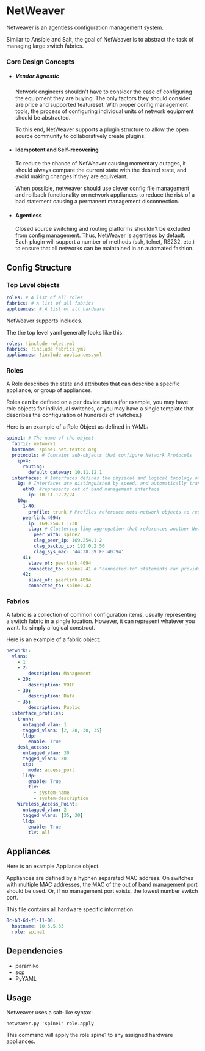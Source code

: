 # NetWeaver

Netweaver is an agentless configuration management system.

Similar to Ansible and Salt, the goal of NetWeaver is to abstract the task of managing large switch fabrics.

### Core Design Concepts

* ##### Vendor Agnostic

   Network engineers shouldn't have to consider the ease of configuring the equipment they are buying. The only factors they should consider are price and supported featureset. With proper config management tools, the process of configuring individual units of network equipment should be abstracted.
   
   To this end, NetWeaver supports a plugin structure to allow the open source community to collaboratively create plugins.

* #### Idempotent and Self-recovering

  To reduce the chance of NetWeaver causing momentary outages, it should always compare the current state with the desired state, and avoid making changes if they are equivelant.
  
  When possible, netweaver should use clever config file management and rollback functionality on network appliances to reduce the risk of a bad statement causing a permanent management disconnection.
  
* #### Agentless

  Closed source switching and routing platforms shouldn't be excluded from config management. Thus, NetWeaver is agentless by default. Each plugin will support a number of methods (ssh, telnet, RS232, etc.) to ensure that all networks can be maintained in an automated fashion.
  
  

## Config Structure

### Top Level objects
```yaml
roles: # A list of all roles
fabrics: # A list of all fabrics
appliances: # A list of all hardware
```

NetWeaver supports includes.

The the top level yaml generally looks like this.

```yaml
roles: !include roles.yml
fabrics: !include fabrics.yml
appliances: !include appliances.yml

```

### Roles

A Role describes the state and attributes that can describe a specific appliance, or group of appliances.

Roles can be defined on a per device status (for example, you may have role objects for individual switches, or you may have a single template that describes the configuration of hundreds of switches.)

Here is an example of a Role Object as defined in YAML:
```yaml
spine1: # The name of the object
  fabric: network1
  hostname: spine1.net.testco.org
  protocols: # Contains sub-objects that configure Network Protocols
    ipv4: 
      routing:
        default_gateway: 10.11.12.1
  interfaces: # Interfaces defines the physical and logical topology of a network object with switching capability
    1g: # Interfaces are distinguished by speed, and automatically translated to the correct format by the vendor specific plugins
      eth0: #represents out of band management interface
        ip: 10.11.12.2/24
    10g:
      1-40:
        profile: trunk # Profiles reference meta-network objects to reduce repeated statements
      peerlink.4094:
        ip: 169.254.1.1/30
        clag: # Clustering ling aggregation that references another Network Object to reduce configuration length
          peer_with: spine2
          clag_peer_ip: 169.254.1.2
          clag_backup_ip: 192.0.2.50
          clag_sys_mac: '44:38:39:FF:40:94'
      41:
        slave_of: peerlink.4094 
        connected_to: spine2.41 # "connected-to" statements can provide for physical interconnect drift management 
      42:
        slave_of: peerlink.4094
        connected_to: spine2.42

```

### Fabrics

A fabric is a collection of common configuration items, usually representing a switch fabric in a single location. However, it can represent whatever you want. Its simply a logical construct.

Here is an example of a fabric object:

```yaml
network1:
  vlans:
    - 1
    - 2:
        description: Management
    - 20:
        description: VOIP
    - 30:
        description: Data
    - 35:
        description: Public
  interface_profiles:
    trunk:
      untagged_vlan: 1
      tagged_vlans: [2, 20, 30, 35]
      lldp:
        enable: True
    desk_access:
      untagged_vlan: 30
      tagged_vlans: 20
      stp:
        mode: access_port
      lldp:
        enable: True
        tlv:
          - system-name
          - system-description
    Wireless_Access_Point:
      untagged_vlan: 2
      tagged_vlans: [35, 30]
      lldp:
        enable: True
        tlv: all
```
## Appliances

Here is an example Appliance object. 

Appliances are defined by a hyphen separated MAC address. On switches with multiple MAC addresses, the MAC of the out of band management port should be used. Or, if no management port exists, the lowest number switch port.

This file contains all hardware specific information.

```yaml
0c-b3-6d-f1-11-00:
  hostname: 10.5.5.33
  role: spine1
```
## Dependencies

- paramiko
- scp
- PyYAML

## Usage

Netweaver uses a salt-like syntax:

```
netweaver.py 'spine1' role.apply
```

This command will apply the role spine1 to any assigned hardware appliances.